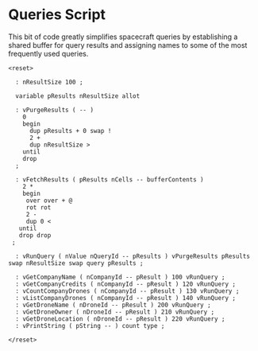 # Queries Script

This bit of code greatly simplifies spacecraft queries by establishing a shared buffer for query results and assigning names to some of the most frequently used queries.

```
<reset>

  : nResultSize 100 ;
  
  variable pResults nResultSize allot
  
  : vPurgeResults ( -- ) 
    0
    begin
      dup pResults + 0 swap !
      2 +
      dup nResultSize >
    until
    drop
  ;
  
  : vFetchResults ( pResults nCells -- bufferContents )
    2 *
    begin
     over over + @
     rot rot
     2 -
     dup 0 <
   until
   drop drop
 ;
  
  : vRunQuery ( nValue nQueryId -- pResults ) vPurgeResults pResults swap nResultSize swap query pResults ;
  
  : vGetCompanyName ( nCompanyId -- pResult ) 100 vRunQuery ;  
  : vGetCompanyCredits ( nCompanyId -- pResult ) 120 vRunQuery ;
  : vCountCompanyDrones ( nCompanyId -- pResult ) 130 vRunQuery ;
  : vListCompanyDrones ( nCompanyId -- pResult ) 140 vRunQuery ;
  : vGetDroneName ( nDroneId -- pResult ) 200 vRunQuery ;
  : vGetDroneOwner ( nDroneId -- pResult ) 210 vRunQuery ;
  : vGetDroneLocation ( nDroneId -- pResult ) 220 vRunQuery ;
  : vPrintString ( pString -- ) count type ;

</reset>
```

